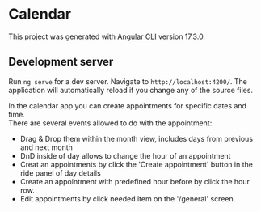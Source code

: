 # Calendar

This project was generated with [Angular CLI](https://github.com/angular/angular-cli) version 17.3.0.

## Development server

Run `ng serve` for a dev server. Navigate to `http://localhost:4200/`. The application will automatically reload if you change any of the source files.

In the calendar app you can create appointments for specific dates and time.    
There are several events allowed to do with the appointment:

- Drag & Drop them within the month view, includes days from previous and next month
- DnD inside of day allows to change the hour of an appointment
- Creat an appointments by click the 'Create appointment' button in the ride panel of day details
- Create an appointment with predefined hour before  by click the hour row.
- Edit appointments by click needed item on the '/general' screen.
